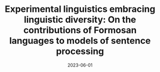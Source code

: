 ---
title: "Experimental linguistics embracing linguistic diversity: On the contributions of Formosan languages to models of sentence processing"
collection: publications
type: "Book chapter"
new_start: "True"
venue: "<i>Handbook of Formosan languages: The indigenous languages of Taiwan</i>, accepted for publication, expected"
date: "2023-06-01"

---